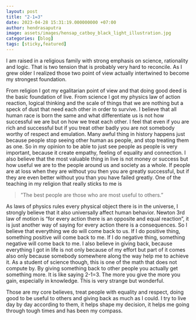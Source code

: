 ```yaml
---
layout: post
title: "2-1=3"
date: 2023-04-28 15:31:19.000000000 +07:00
author: hendrasaputra
image: assets/images/hensap_catboy_black_light_illustration.jpg
categories: [blog]
tags: [sticky,featured]
---
```

I am raised in a religious family with strong emphasis on science, rationality and logic. That is two tension that is probably very hard to reconcile. As I grew older I realized those two point of view actually intertwined to become my strongest foundation.


From religion I got my egalitarian point of view and that doing good deed is the basic foundation of live. From science I got my physics law of action reaction, logical thinking and the scale of things that we are nothing but a speck of dust that need each other in order to survive. I believe that all human race is born the same and what differentiate us is not how successful we are but on how we treat each other. I feel that even if you are rich and successful but if you treat other badly you are not somebody worthy of respect and emulation. Many awful thing in history happens just because people stop seeing other human as people, and stop treating them as one. So in my opinion to be able to just see people as people is very important, because it create empathy, feeling of equality and connection. I also believe that the most valuable thing in live is not money or success but how useful we are to the people around us and society as a whole. If people are at loss when they are without you then you are greatly successful, but if they are even better without you than you have failed greatly. One of the teaching in my religion that really sticks to me is 

> ”The best people are those who are most useful to others.”


As laws of physics rules every physical object there is in the universe, I strongly believe that it also universally affect human behavior. Newton 3rd law of motion is “for every action there is an opposite and equal reaction”, it is just another way of saying for every action there is a consequences. So I believe that everything we do will come back to us. If I do positive thing, something positive will come back to me. If I do negative thing, something negative will come back to me. I also believe in giving back, because everything I got in life is not only because of my effort but part of it comes also only because somebody somewhere along the way help me to achieve it. As a student of science though, this is one of the math that does not compute by. By giving something back to other people you actually get something more. It is like saying 2-1=3. The more you give the more you gain, especially in knowledge. This is very strange but wonderful.


Those are my core believes, treat people with equality and respect, doing good to be useful to others and giving back as much as I could. I try to live day by day according to them, it helps shape my decision, it helps me going through tough times and has been my compass.